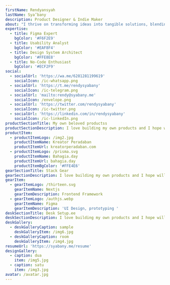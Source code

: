 ```yaml
---
firstName: Rendyansyah
lastName: Sya’bany
description: Product Designer & Indie Maker
about: "I thrive on transforming ideas into tangible solutions, blending aesthetics with functionality to create products that delight users.\L\n\nThe empathy-driven approach allows me to create products that truly resonate with the end-users, making a positive impact on their lives. I am dedicated to human-centered design principles, where the user's experience takes center stage in every decision I make."
expertise:
  - title: Figma Expert
    bgColor: '#F6F2E9'
  - title: Usability Analyst
    bgColor: '#EAF8F4'
  - title: Design System Architect
    bgColor: '#FFE8E8'
  - title: No-Code Enthusiast
    bgColor: '#ECF2F9'
social:
  - socialUrl: 'https://wa.me/6281281199619'
    socialIcon: /ic-whatsapp.png
  - socialUrl: 'https://t.me/rendysyabany'
    socialIcon: /ic-telegram.png
  - socialUrl: 'mailto:rendy@syabany.me'
    socialIcon: /envelope.png
  - socialUrl: 'https://twitter.com/rendysyabany'
    socialIcon: /ic-twitter.png
  - socialUrl: 'https://linkedin.com/in/rendysyabany'
    socialIcon: /ic-linkedIn.png
productSectionTitle: My own beloved productss
productSectionDescription: I love building my own products and I hope will solve many problems.s
productItem:
  - productItemLogo: /img2.jpg
    productItemName: Kreator Peradaban
    productItemUrl: kreatorperadaban.com
  - productItemLogo: /prisma.svg
    productItemName: Bahagia.day
    productItemUrl: bahagia.day
    productItemBgColor: '#FFE4E6'
gearSectionTitle: Stack Gear
gearSectionDescription: I love building my own products and I hope will solve many problems.
gearItem:
  - gearItemLogo: /thirteen.svg
    gearItemName: Nextjs
    gearItemDescription: Frontend Framework
  - gearItemLogo: /authjs.webp
    gearItemName: Figma
    gearItemDescription: 'UI Design, prototyping '
deskSectionTitle: Desk Setup.ee
deskSectionDescription: I love building my own products and I hope will solve many problems.ee
deskGallery:
  - deskGalleryCaption: sample
    deskGalleryItem: /img6.jpg
  - deskGalleryCaption: room
    deskGalleryItem: /img4.jpg
resumeUrl: 'https://syabany.me/resume'
designGallery:
  - caption: dua
    item: /img5.jpg
  - caption: satu
    item: /img3.jpg
avatar: /avatar.jpg
---
```







































